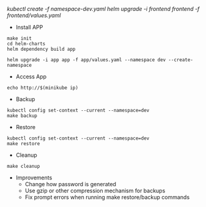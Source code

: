 *kubectl create -f namespace-dev.yaml
helm upgrade -i frontend frontend -f frontend/values.yaml*

* Install APP
```
make init
cd helm-charts
helm dependency build app

helm upgrade -i app app -f app/values.yaml --namespace dev --create-namespace
```

* Access App
```
echo http://$(minikube ip)
```


* Backup
```
kubectl config set-context --current --namespace=dev
make backup
```

* Restore
```
kubectl config set-context --current --namespace=dev
make restore
```
* Cleanup
```
make cleanup
```


* Improvements
  * Change how password is generated
  * Use gzip or other compression mechanism for backups
  * Fix prompt errors when running make restore/backup commands